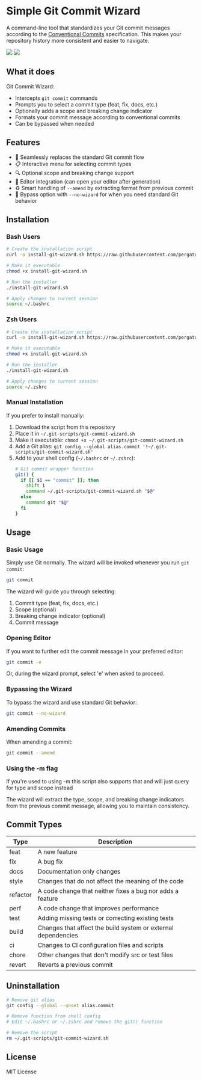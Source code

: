 # Simple Git Commit Wizard

A command-line tool that standardizes your Git commit messages according to the [Conventional Commits](https://www.conventionalcommits.org/) specification. This makes your repository history more consistent and easier to navigate.

![](https://img.shields.io/badge/Bash-4.0%2B-green)
![](https://img.shields.io/badge/License-MIT-blue)

## What it does

Git Commit Wizard:

- Intercepts `git commit` commands
- Prompts you to select a commit type (feat, fix, docs, etc.)
- Optionally adds a scope and breaking change indicator
- Formats your commit message according to conventional commits
- Can be bypassed when needed

## Features

- 🔄 Seamlessly replaces the standard Git commit flow
- 📋 Interactive menu for selecting commit types
- 🔍 Optional scope and breaking change support
- 📝 Editor integration (can open your editor after generation)
- ♻️ Smart handling of `--amend` by extracting format from previous commit
- 🚫 Bypass option with `--no-wizard` for when you need standard Git behavior

## Installation

### Bash Users

```bash
# Create the installation script
curl -o install-git-wizard.sh https://raw.githubusercontent.com/pergatore/git-commit-wizard/main/install-git-wizard.sh

# Make it executable
chmod +x install-git-wizard.sh

# Run the installer
./install-git-wizard.sh

# Apply changes to current session
source ~/.bashrc
```

### Zsh Users

```bash
# Create the installation script
curl -o install-git-wizard.sh https://raw.githubusercontent.com/pergatore/git-commit-wizard/main/install-git-wizard-zsh.sh

# Make it executable
chmod +x install-git-wizard.sh

# Run the installer
./install-git-wizard.sh

# Apply changes to current session
source ~/.zshrc
```

### Manual Installation

If you prefer to install manually:

1. Download the script from this repository
2. Place it in `~/.git-scripts/git-commit-wizard.sh`
3. Make it executable: `chmod +x ~/.git-scripts/git-commit-wizard.sh`
4. Add a Git alias: `git config --global alias.commit '!~/.git-scripts/git-commit-wizard.sh'`
5. Add to your shell config (`~/.bashrc` or `~/.zshrc`):
   ```bash
   # Git commit wrapper function
   git() {
     if [[ $1 == "commit" ]]; then
       shift 1
       command ~/.git-scripts/git-commit-wizard.sh "$@"
     else
       command git "$@"
     fi
   }
   ```

## Usage

### Basic Usage

Simply use Git normally. The wizard will be invoked whenever you run `git commit`:

```bash
git commit
```

The wizard will guide you through selecting:
1. Commit type (feat, fix, docs, etc.)
2. Scope (optional)
3. Breaking change indicator (optional)
4. Commit message

### Opening Editor

If you want to further edit the commit message in your preferred editor:

```bash
git commit -e
```

Or, during the wizard prompt, select 'e' when asked to proceed.

### Bypassing the Wizard

To bypass the wizard and use standard Git behavior:

```bash
git commit --no-wizard
```

### Amending Commits

When amending a commit:

```bash
git commit --amend
```
### Using the -m flag

If you're used to using -m this script also supports that and will just query for type and scope instead

The wizard will extract the type, scope, and breaking change indicators from the previous commit message, allowing you to maintain consistency.

## Commit Types

| Type | Description |
|------|-------------|
| feat | A new feature |
| fix | A bug fix |
| docs | Documentation only changes |
| style | Changes that do not affect the meaning of the code |
| refactor | A code change that neither fixes a bug nor adds a feature |
| perf | A code change that improves performance |
| test | Adding missing tests or correcting existing tests |
| build | Changes that affect the build system or external dependencies |
| ci | Changes to CI configuration files and scripts |
| chore | Other changes that don't modify src or test files |
| revert | Reverts a previous commit |

## Uninstallation

```bash
# Remove git alias
git config --global --unset alias.commit

# Remove function from shell config
# Edit ~/.bashrc or ~/.zshrc and remove the git() function

# Remove the script
rm ~/.git-scripts/git-commit-wizard.sh
```

## License

MIT License
